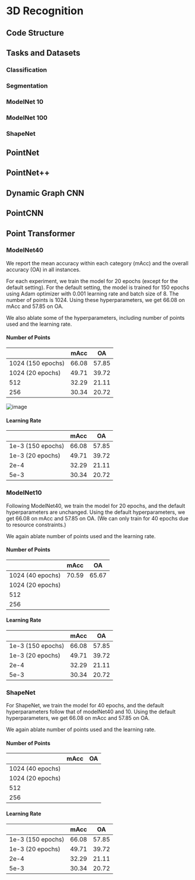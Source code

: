# 3D Recognition

## Code Structure

## Tasks and Datasets

### Classification

### Segmentation

### ModelNet 10

### ModelNet 100

### ShapeNet

## PointNet

## PointNet++

## Dynamic Graph CNN

## PointCNN

## Point Transformer

### ModelNet40

We report the mean accuracy within each category (mAcc) and the overall accuracy (OA) in all instances.

For each experiment, we train the model for 20 epochs (except for the default setting). For the default setting, the model is trained for 150 epochs using Adam optimizer with 0.001 learning rate and batch size of 8. The number of points is 1024. Using these hyperparameters, we get 66.08 on mAcc and 57.85 on OA.

We also ablate some of the hyperparameters, including number of points used and the learning rate. 

#### Number of Points
|   | mAcc  | OA  |
|:-|:-:|:-:|
|  1024 (150 epochs) | 66.08  | 57.85  |
|  1024 (20 epochs) |  49.71 |  39.72 |
|  512 | 32.29  |  21.11 |
|  256 |  30.34 | 20.72  |

![image](https://user-images.githubusercontent.com/35536646/139611980-ed02b7ba-7771-4976-8bea-b82ce67f3737.png)

#### Learning Rate 
|   | mAcc  | OA  |
|:-|:-:|:-:|
|  1e-3 (150 epochs) | 66.08  | 57.85  |
|  1e-3 (20 epochs) |  49.71 |  39.72 |
|  2e-4 | 32.29  |  21.11 |
|  5e-3 |  30.34 | 20.72  |


### ModelNet10

Following ModelNet40, we train the model for 20 epochs, and the default hyperparameters are unchanged. Using the default hyperparameters, we get 66.08 on mAcc and 57.85 on OA. (We can only train for 40 epochs due to resource constraints.)

We again ablate number of points used and the learning rate. 

#### Number of Points
|   | mAcc  | OA  |
|:-|:-:|:-:|
|  1024 (40 epochs) |   70.59 | 65.67  |
|  1024 (20 epochs) |   |   |
|  512 |   |   |
|  256 |  |   |



#### Learning Rate 
|   | mAcc  | OA  |
|:-|:-:|:-:|
|  1e-3 (150 epochs) | 66.08  | 57.85  |
|  1e-3 (20 epochs) |  49.71 |  39.72 |
|  2e-4 | 32.29  |  21.11 |
|  5e-3 |  30.34 | 20.72  |


### ShapeNet

For ShapeNet, we train the model for 40 epochs, and the default hyperparameters follow that of modelNet40 and 10. Using the default hyperparameters, we get 66.08 on mAcc and 57.85 on OA.

We again ablate number of points used and the learning rate. 

#### Number of Points
|   | mAcc  | OA  |
|:-|:-:|:-:|
|  1024 (40 epochs) |   |  |
|  1024 (20 epochs) |   |   |
|  512 |   |   |
|  256 |  |   |


#### Learning Rate 
|   | mAcc  | OA  |
|:-|:-:|:-:|
|  1e-3 (150 epochs) | 66.08  | 57.85  |
|  1e-3 (20 epochs) |  49.71 |  39.72 |
|  2e-4 | 32.29  |  21.11 |
|  5e-3 |  30.34 | 20.72  |
